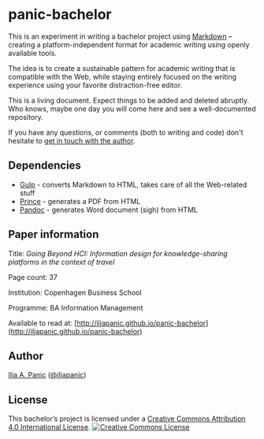 # panic-bachelor

This is an experiment in writing a bachelor project using [Markdown](http://daringfireball.net/projects/markdown/) – creating a platform-independent format for academic writing using openly available tools. 

The idea is to create a sustainable pattern for academic writing that is compatible with the Web, while staying entirely focused on the writing experience using your favorite distraction-free editor.

This is a living document. Expect things to be added and deleted abruptly. Who knows, maybe one day you will come here and see a well-documented repository.

If you have any questions, or comments (both to writing and code) don't hesitate to [get in touch with the author](http://iljapanic.me).


## Dependencies

- [Gulp](http://gulpjs.com/) - converts Markdown to HTML, takes care of all the Web-related stuff
- [Prince](http://www.princexml.com/) - generates a PDF from HTML
- [Pandoc](http://pandoc.org/) - generates Word document (sigh) from HTML



## Paper information

Title: *Going Beyond HCI: Information design for knowledge-sharing platforms in the context of travel*

Page count: 37

Institution: Copenhagen Business School

Programme: BA Information Management

Available to read at: [http://iljapanic.github.io/panic-bachelor](http://iljapanic.github.io/panic-bachelor)


## Author

[Ilja A. Panic](http://iljapanic.me) ([@iljapanic](https://twitter.com/iljapanic))


## License

This bachelor’s project is licensed under a [Creative Commons Attribution 4.0 International License](http://creativecommons.org/licenses/by-sa/4.0/).
<a rel="license" href="http://creativecommons.org/licenses/by-sa/4.0/"><img alt="Creative Commons License" style="border-width:0" src="https://i.creativecommons.org/l/by-sa/4.0/88x31.png" /></a>
